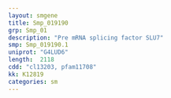 ```yaml
---
layout: smgene
title: Smp_019190
grp: Smp_01
description: "Pre mRNA splicing factor SLU7"
smp: Smp_019190.1
uniprot: "G4LUD6"
length:  2118
cdd: "cl13203, pfam11708"
kk: K12819
categories: sm
---
```

